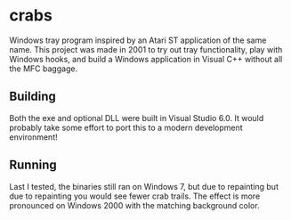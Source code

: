 # crabs

Windows tray program inspired by an Atari ST application of the same name.
This project was made in 2001 to try out tray functionality, play with Windows
hooks, and build a Windows application in Visual C++ without all the MFC baggage.

## Building

Both the exe and optional DLL were built in Visual Studio 6.0. It would
probably take some effort to port this to a modern development environment!

## Running

Last I tested, the binaries still ran on Windows 7, but due to repainting
but due to repainting you would see fewer crab trails. The effect is more
pronounced on Windows 2000 with the matching background color.
